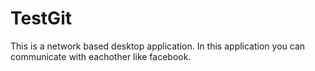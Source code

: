 # TestGit
This is a network based desktop application. In this application you can communicate with eachother like facebook. 
